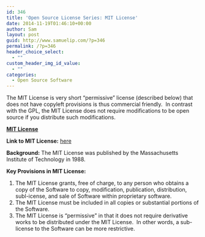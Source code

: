 ```yaml
---
id: 346
title: 'Open Source License Series: MIT License'
date: 2014-11-19T01:46:10+00:00
author: Sam
layout: post
guid: http://www.samuelip.com/?p=346
permalink: /?p=346
header_choice_select:
  - ""
custom_header_img_id_value:
  - ""
categories:
  - Open Source Software
---
```

The MIT License is very short &#8220;permissive&#8221; license (described below) that does not have copyleft provisions is thus commercial friendly.  In contrast with the GPL, the MIT License does not require modifications to be open source if you distribute such modifications.

<span style="text-decoration: underline;"><strong>MIT License</strong></span>

**Link to MIT License:** [here](http://opensource.org/licenses/MIT "MIT License")

**Background:** The MIT License was published by the Massachusetts Institute of Technology in 1988.

**Key Provisions in MIT License:**

  1. The MIT License grants, free of charge, to any person who obtains a copy of the Software to copy, modification, publication, distribution, subl-icense, and sale of Software within proprietary software.
  2. The MIT License must be included in all copies or substantial portions of the Software.
  3. The MIT License is &#8220;permissive&#8221; in that it does not require derivative works to be distributed under the MIT License.  In other words, a sub-license to the Software can be more restrictive.

&nbsp;

&nbsp;